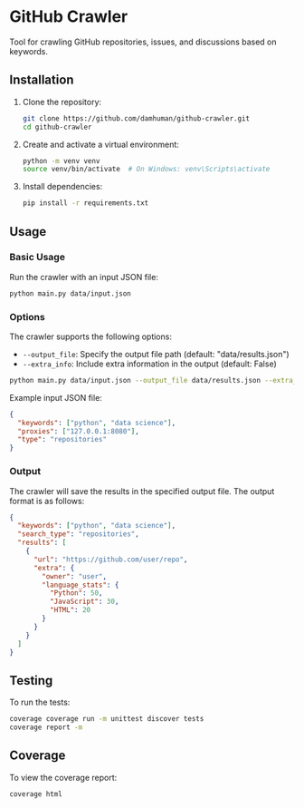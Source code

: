 # GitHub Crawler

Tool for crawling GitHub repositories, issues, and discussions based on keywords.

## Installation

1. Clone the repository:
   ```bash
   git clone https://github.com/damhuman/github-crawler.git
   cd github-crawler
   ```

2. Create and activate a virtual environment:
   ```bash
   python -m venv venv
   source venv/bin/activate  # On Windows: venv\Scripts\activate
   ```

3. Install dependencies:
   ```bash
   pip install -r requirements.txt
   ```

## Usage

### Basic Usage

Run the crawler with an input JSON file:

```bash
python main.py data/input.json
```

### Options

The crawler supports the following options:

- `--output_file`: Specify the output file path (default: "data/results.json")
- `--extra_info`: Include extra information in the output (default: False)

```bash
python main.py data/input.json --output_file data/results.json --extra_info
```

Example input JSON file:

```json
{
  "keywords": ["python", "data science"],
  "proxies": ["127.0.0.1:8080"],
  "type": "repositories"
}
```

### Output

The crawler will save the results in the specified output file. The output format is as follows:

```json
{
  "keywords": ["python", "data science"],
  "search_type": "repositories",
  "results": [
    {
      "url": "https://github.com/user/repo",
      "extra": {
        "owner": "user",
        "language_stats": {
          "Python": 50,
          "JavaScript": 30,
          "HTML": 20
        }
      }
    }
  ]
}
```

## Testing

To run the tests:

```bash
coverage coverage run -m unittest discover tests
coverage report -m
```

## Coverage

To view the coverage report:

```bash
coverage html
```
